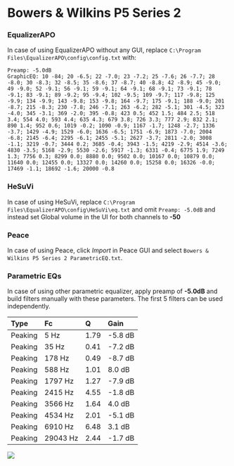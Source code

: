 # Bowers & Wilkins P5 Series 2

### EqualizerAPO
In case of using EqualizerAPO without any GUI, replace `C:\Program Files\EqualizerAPO\config\config.txt`
with:
```
Preamp: -5.0dB
GraphicEQ: 10 -84; 20 -6.5; 22 -7.0; 23 -7.2; 25 -7.6; 26 -7.7; 28 -8.0; 30 -8.3; 32 -8.5; 35 -8.6; 37 -8.7; 40 -8.8; 42 -8.9; 45 -9.0; 49 -9.0; 52 -9.1; 56 -9.1; 59 -9.1; 64 -9.1; 68 -9.1; 73 -9.1; 78 -9.1; 83 -9.1; 89 -9.2; 95 -9.4; 102 -9.5; 109 -9.7; 117 -9.8; 125 -9.9; 134 -9.9; 143 -9.8; 153 -9.8; 164 -9.7; 175 -9.1; 188 -9.0; 201 -8.7; 215 -8.3; 230 -7.8; 246 -7.1; 263 -6.2; 282 -5.1; 301 -4.5; 323 -4.0; 345 -3.1; 369 -2.0; 395 -0.8; 423 0.5; 452 1.5; 484 2.5; 518 3.4; 554 4.0; 593 4.4; 635 4.3; 679 3.8; 726 3.3; 777 2.9; 832 2.1; 890 1.4; 952 0.6; 1019 -0.2; 1090 -0.9; 1167 -1.7; 1248 -2.7; 1336 -3.7; 1429 -4.9; 1529 -6.0; 1636 -6.5; 1751 -6.9; 1873 -7.0; 2004 -6.8; 2145 -6.4; 2295 -6.1; 2455 -5.1; 2627 -3.7; 2811 -2.0; 3008 -1.1; 3219 -0.7; 3444 0.2; 3685 -0.4; 3943 -1.5; 4219 -2.9; 4514 -3.6; 4830 -3.5; 5168 -2.9; 5530 -2.6; 5917 -1.3; 6331 -0.4; 6775 1.9; 7249 1.3; 7756 0.3; 8299 0.0; 8880 0.0; 9502 0.0; 10167 0.0; 10879 0.0; 11640 0.0; 12455 0.0; 13327 0.0; 14260 0.0; 15258 0.0; 16326 -0.0; 17469 -1.1; 18692 -1.6; 20000 -0.8
```

### HeSuVi
In case of using HeSuVi, replace `C:\Program Files\EqualizerAPO\config\HeSuVi\eq.txt` and omit `Preamp:
-5.0dB` and instead set Global volume in the UI for both channels to **-50**

### Peace
In case of using Peace, click *Import* in Peace GUI and select `Bowers & Wilkins P5 Series 2 ParametricEQ.txt`.

### Parametric EQs
In case of using other parametric equalizer, apply preamp of **-5.0dB** and build filters manually with
these parameters. The first 5 filters can be used independently.

| Type    | Fc       |    Q | Gain    |
|:--------|:---------|:-----|:--------|
| Peaking | 5 Hz     | 1.79 | -5.8 dB |
| Peaking | 35 Hz    | 0.41 | -7.2 dB |
| Peaking | 178 Hz   | 0.49 | -8.7 dB |
| Peaking | 588 Hz   | 1.01 | 8.0 dB  |
| Peaking | 1797 Hz  | 1.27 | -7.9 dB |
| Peaking | 2415 Hz  | 4.55 | -1.8 dB |
| Peaking | 3566 Hz  | 1.64 | 4.0 dB  |
| Peaking | 4534 Hz  | 2.01 | -5.1 dB |
| Peaking | 6910 Hz  | 6.48 | 3.1 dB  |
| Peaking | 29043 Hz | 2.44 | -1.7 dB |

![](https://raw.githubusercontent.com/jaakkopasanen/AutoEq/master/results/innerfidelity/sbaf-serious/Bowers%20&%20Wilkins%20P5%20Series%202/Bowers%20&%20Wilkins%20P5%20Series%202.png)